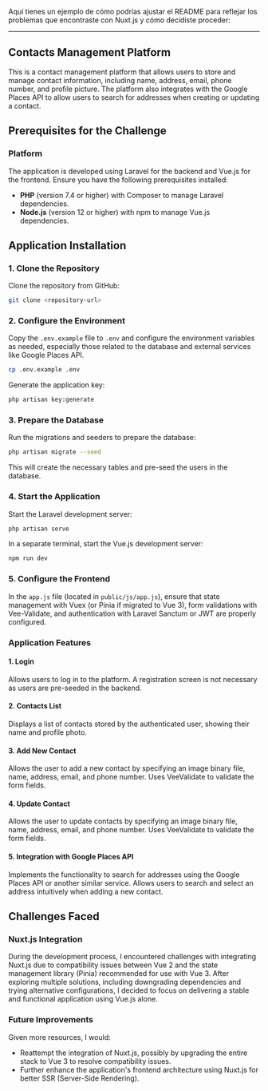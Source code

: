 Aquí tienes un ejemplo de cómo podrías ajustar el README para reflejar los problemas que encontraste con Nuxt.js y cómo decidiste proceder:

---

## Contacts Management Platform

This is a contact management platform that allows users to store and manage contact information, including name, address, email, phone number, and profile picture. The platform also integrates with the Google Places API to allow users to search for addresses when creating or updating a contact.

## Prerequisites for the Challenge

### Platform

The application is developed using Laravel for the backend and Vue.js for the frontend. Ensure you have the following prerequisites installed:

- **PHP** (version 7.4 or higher) with Composer to manage Laravel dependencies.
- **Node.js** (version 12 or higher) with npm to manage Vue.js dependencies.

## Application Installation

### 1. Clone the Repository

Clone the repository from GitHub:

```bash
git clone <repository-url>
```

### 2. Configure the Environment

Copy the `.env.example` file to `.env` and configure the environment variables as needed, especially those related to the database and external services like Google Places API.

```bash
cp .env.example .env
```

Generate the application key:

```bash
php artisan key:generate
```

### 3. Prepare the Database

Run the migrations and seeders to prepare the database:

```bash
php artisan migrate --seed
```

This will create the necessary tables and pre-seed the users in the database.

### 4. Start the Application

Start the Laravel development server:

```bash
php artisan serve
```

In a separate terminal, start the Vue.js development server:

```bash
npm run dev
```

### 5. Configure the Frontend

In the `app.js` file (located in `public/js/app.js`), ensure that state management with Vuex (or Pinia if migrated to Vue 3), form validations with Vee-Validate, and authentication with Laravel Sanctum or JWT are properly configured.

### Application Features

#### 1. **Login**

Allows users to log in to the platform. A registration screen is not necessary as users are pre-seeded in the backend.

#### 2. **Contacts List**

Displays a list of contacts stored by the authenticated user, showing their name and profile photo.

#### 3. **Add New Contact**

Allows the user to add a new contact by specifying an image binary file, name, address, email, and phone number. Uses VeeValidate to validate the form fields.

#### 4. **Update Contact**

Allows the user to update contacts by specifying an image binary file, name, address, email, and phone number. Uses VeeValidate to validate the form fields.

#### 5. **Integration with Google Places API**

Implements the functionality to search for addresses using the Google Places API or another similar service. Allows users to search and select an address intuitively when adding a new contact.

## Challenges Faced

### Nuxt.js Integration

During the development process, I encountered challenges with integrating Nuxt.js due to compatibility issues between Vue 2 and the state management library (Pinia) recommended for use with Vue 3. After exploring multiple solutions, including downgrading dependencies and trying alternative configurations, I decided to focus on delivering a stable and functional application using Vue.js alone.

### Future Improvements

Given more resources, I would:
- Reattempt the integration of Nuxt.js, possibly by upgrading the entire stack to Vue 3 to resolve compatibility issues.
- Further enhance the application's frontend architecture using Nuxt.js for better SSR (Server-Side Rendering).